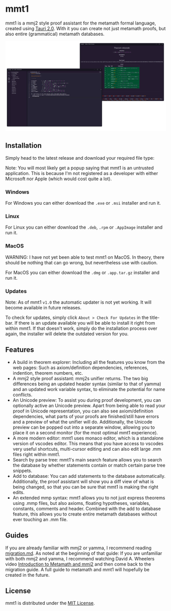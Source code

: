 # mmt1

mmt1 is a mmj2 style proof assistant for the metamath formal language, created using [Tauri 2.0](https://v2.tauri.app). With it you can create not just metamath proofs, but also entire (grammatical) metamath databases.

![mmt1](images/mmt1.png)

## Installation

Simply head to the latest release and download your required file type:

Note: You will most likely get a popup saying that mmt1 is an untrusted application. This is because I'm not registered as a developer with either Microsoft nor Apple (which would cost quite a lot).

### Windows

For Windows you can either download the `.exe` or `.msi` installer and run it.

### Linux

For Linux you can either download the `.deb`, `.rpm` or `.AppImage` installer and run it.

### MacOS

WARNING: I have not yet been able to test mmt1 on MacOS. In theory, there should be nothing that can go wrong, but nevertheless use with caution.

For MacOS you can either download the `.dmg` or `.app.tar.gz` installer and run it.

### Updates

Note: As of mmt1 `v1.0` the automatic updater is not yet working. It will become available in future releases.

To check for updates, simply click `About > Check For Updates` in the title-bar. If there is an update available you will be able to install it right from within mmt1. If that doesn't work, simply do the installation process over again, the installer will delete the outdated version for you.

## Features

- A build in theorem explorer: Including all the features you know from the web pages: Such as axiom/definition dependencies, references, indention, theorem numbers, etc.
- A mmj2 style proof assistant: mmj2s unifier returns. The two big differences being an updated header syntax (similar to that of yamma) and an updated work variable syntax, to eliminate the potential for name conflicts.
- An Unicode preview: To assist you during proof development, you can optionally active an Unicode preview. Apart from being able to read your proof in Unicode representation, you can also see axiom/definition dependencies, what parts of your proofs are finished/still have errors and a preview of what the unifier will do. Additionally, the Unicode preview can be popped out into a separate window, allowing you to place it on a second monitor (for the most optimal mmt1 experience).
- A more modern editor: mmt1 uses monaco editor, which is a standalone version of vscodes editor. This means that you have access to vscodes very useful shortcuts, multi-cursor editing and can also edit large .mm files right within mmt1.
- Search by parse tree: mmt1's main search feature allows you to search the database by whether statements contain or match certain parse tree snippets.
- Add to database: You can add statements to the database automatically. Additionally, the proof assistant will show you a diff view of what is being changed, so that you can be sure that mmt1 is making the right edits.
- An extended mmp syntax: mmt1 allows you to not just express theorems using .mmp files, but also axioms, floating hypotheses, variables, constants, comments and header. Combined with the add to database feature, this allows you to create entire metamath databases without ever touching an .mm file.

## Guides

If you are already familiar with mmj2 or yamma, I recommend reading [migration.md](guides/migration.md). As noted at the beginning of that guide: If you are unfamiliar with both mmj2 and yamma, I recommend watching David A. Wheelers video [Introduction to Metamath and mmj2](https://www.youtube.com/watch?v=Rst2hZpWUbU) and then come back to the migration guide. A full guide to metamath and mmt1 will hopefully be created in the future.

## License

mmt1 is distributed under the [MIT License](LICENSE.txt).

